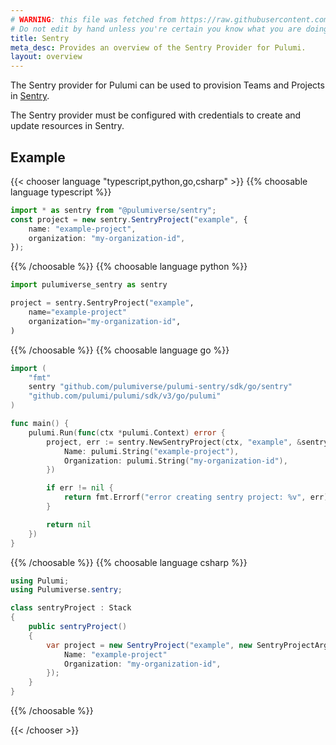 ```yaml
---
# WARNING: this file was fetched from https://raw.githubusercontent.com/pulumiverse/pulumi-sentry/v0.0.8/docs/_index.md
# Do not edit by hand unless you're certain you know what you are doing!
title: Sentry
meta_desc: Provides an overview of the Sentry Provider for Pulumi.
layout: overview
---
```


The Sentry provider for Pulumi can be used to provision Teams and Projects in [Sentry](https://sentry.io).

The Sentry provider must be configured with credentials to create and update resources in Sentry.

## Example

{{< chooser language "typescript,python,go,csharp" >}}
{{% choosable language typescript %}}

```typescript
import * as sentry from "@pulumiverse/sentry";
const project = new sentry.SentryProject("example", {
    name: "example-project",
    organization: "my-organization-id",
});
```

{{% /choosable %}}
{{% choosable language python %}}

```python
import pulumiverse_sentry as sentry

project = sentry.SentryProject("example",
    name="example-project"
    organization="my-organization-id",
)
```

{{% /choosable %}}
{{% choosable language go %}}

```go
import (
	"fmt"
	sentry "github.com/pulumiverse/pulumi-sentry/sdk/go/sentry"
	"github.com/pulumi/pulumi/sdk/v3/go/pulumi"
)

func main() {
	pulumi.Run(func(ctx *pulumi.Context) error {
		project, err := sentry.NewSentryProject(ctx, "example", &sentry.SentryProjectArgs{
            Name: pulumi.String("example-project"),
            Organization: pulumi.String("my-organization-id"),
		})

		if err != nil {
			return fmt.Errorf("error creating sentry project: %v", err)
		}

		return nil
	})
}
```

{{% /choosable %}}
{{% choosable language csharp %}}

```csharp
using Pulumi;
using Pulumiverse.sentry;

class sentryProject : Stack
{
    public sentryProject()
    {
        var project = new SentryProject("example", new SentryProjectArgs{
            Name: "example-project"
            Organization: "my-organization-id",
        });
    }
}
```

{{% /choosable %}}

{{< /chooser >}}
